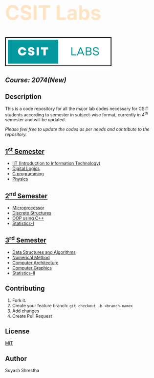 <h1 style="color:bisque; font-weight:700; font-size:4rem">CSIT Labs</h1>

![logo](static/logo.png)

## _Course: 2074(New)_

## Description

This is a code repository for all the major lab codes necessary for CSIT students according to semester in subject-wise format, currently in 4<sup>th</sup> semester and will be updated.

_Please feel free to update the codes as per needs and contribute to the repository._

## [1<sup>st</sup> Semester](https://github.com/sthsuyash/CSIT_Labs/tree/main/1st_Semester)

- [IIT (Introduction to Information Technology)](https://github.com/sthsuyash/CSIT_Labs/tree/main/1st_Semester/IIT)
- [Digital Logics](https://github.com/sthsuyash/CSIT_Labs/tree/main/1st_Semester/Digital_logics)
- [C programming](https://github.com/sthsuyash/CSIT_Labs/tree/main/1st_Semester/C)
- [Physics](https://github.com/sthsuyash/CSIT_Labs/tree/main/1st_Semester/Physics)

## [2<sup>nd</sup> Semester](https://github.com/sthsuyash/CSIT_Labs/tree/main/2nd_Semester)

- [Microprocessor](https://github.com/sthsuyash/CSIT_Labs/tree/main/2nd_Semester/Microprocessor)
- [Discrete Structures](https://github.com/sthsuyash/CSIT_Labs/tree/main/2nd_Semester/DS_lab)
- [OOP using C++](https://github.com/sthsuyash/CSIT_Labs/tree/main/2nd_Semester/OOP)
- [Statistics-I](https://github.com/sthsuyash/CSIT_Labs/tree/main/2nd_Semester/Statistics-I)

## [3<sup>rd</sup> Semester](https://github.com/sthsuyash/CSIT_Labs/tree/main/3rd_Semester)

- [Data Structures and Algorithms](https://github.com/sthsuyash/CSIT_Labs/tree/main/3rd_Semester/DSA)
- [Numerical Method](https://github.com/sthsuyash/CSIT_Labs/tree/main/3rd_Semester/Numerical_Method)
- [Computer Architecture](https://github.com/sthsuyash/CSIT_Labs/tree/main/3rd_Semester/Computer_Architecture)
- [Computer Graphics](https://github.com/sthsuyash/CSIT_Labs/tree/main/3rd_Semester/Computer_Graphics)
- [Statistics-II](https://github.com/sthsuyash/CSIT_Labs/tree/main/3rd_Semester/Statistics-II)

## Contributing

1. Fork it.
2. Create your feature branch: `git checkout -b <branch-name>`
3. Add changes
4. Create Pull Request

## License

[MIT](/License)

## Author

Suyash Shrestha
